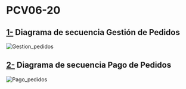 # PCV06-20

## [1-](sequence/PCV06-20/pedidos.puml) Diagrama de secuencia Gestión de Pedidos 

![Gestion_pedidos](http://www.plantuml.com/plantuml/proxy?cache=no&src=https://raw.githubusercontent.com/eliadotor/UML/master/sequence/PCV06-20/pedidos.puml)

## [2-](sequence/PCV06-20/pagoPedidos.puml) Diagrama de secuencia Pago de Pedidos

![Pago_pedidos](http://www.plantuml.com/plantuml/proxy?cache=no&src=https://raw.githubusercontent.com/eliadotor/UML/master/sequence/PCV06-20/pagoPedidos.puml)